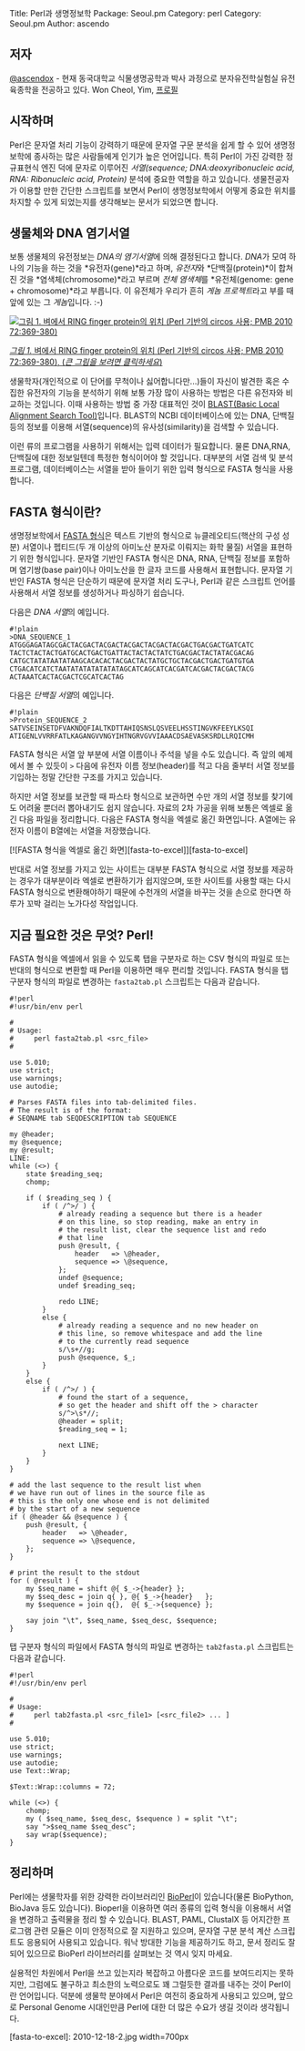 Title:    Perl과 생명정보학
Package:  Seoul.pm
Category: perl
Category: Seoul.pm
Author:   ascendo

저자
-----

[@ascendox][twitter-ascendox] -
현재 동국대학교 식물생명공학과 박사 과정으로
분자유전학실험실 유전육종학을 전공하고 있다.
Won Cheol, Yim, [프로필][google-ascendo]



시작하며
---------

Perl은 문자열 처리 기능이 강력하기 때문에 문자열 구문 분석을 쉽게 할 수 있어
생명정보학에 종사하는 많은 사람들에게 인기가 높은 언어입니다.
특히 Perl이 가진 강력한 정규표현식 엔진 덕에 문자로 이루어진
*서열(sequence; DNA:deoxyribonucleic acid, RNA: Ribonucleic acid, Protein)*
분석에 중요한 역할을 하고 있습니다.
생물전공자가 이용할 만한 간단한 스크립트를 보면서
Perl이 생명정보학에서 어떻게 중요한 위치를 차지할 수
있게 되었는지를 생각해보는 문서가 되었으면 합니다.



생물체와 DNA 염기서열
----------------------

보통 생물체의 유전정보는 *DNA의 염기서열*에 의해 결정된다고 합니다.
*DNA*가 모여 하나의 기능을 하는 것을 *유전자(gene)*라고 하며,
*유전자*와 *단백질(protein)*이 합쳐진 것을 *염색체(chromosome)*라고 부르며
*전체 염색체*를 *유전체(genome: gene + chromosome)*라고 부릅니다.
이 유전체가 우리가 흔히 *게놈 프로젝트*라고 부를 때 앞에 있는 그 *게놈*입니다. :-)

[![그림 1. 벼에서 RING finger protein의 위치 (Perl 기반의 circos 사용; PMB 2010 72:369-380)][circos-perl-resized]][circos-perl-original]

[*그림 1.* 벼에서 RING finger protein의 위치 (Perl 기반의 circos 사용; PMB 2010 72:369-380), (*큰 그림을 보려면 클릭하세요*)][circos-perl-original]

생물학자(개인적으로 이 단어를 무척이나 싫어합니다만...)들이
자신이 발견한 혹은 수집한 유전자의 기능을 분석하기 위해
보통 가장 많이 사용하는 방법은 다른 유전자와 비교하는 것입니다.
이때 사용하는 방법 중 가장 대표적인 것이
[BLAST(Basic Local Alignment Search Tool)][blast-home]입니다.
BLAST의 NCBI 데이터베이스에 있는 DNA, 단백질 등의 정보를 이용해
서열(sequence)의 유사성(similarity)을 검색할 수 있습니다.

이런 류의 프로그램을 사용하기 위해서는 입력 데이터가 필요합니다.
물론 DNA,RNA, 단백질에 대한 정보일텐데 특정한 형식이어야 할 것입니다.
대부분의 서열 검색 및 분석 프로그램, 데이터베이스는
서열을 받아 들이기 위한 입력 형식으로 FASTA 형식을 사용합니다.



FASTA 형식이란?
----------------

생명정보학에서 [FASTA 형식][wikipedia-fasta-format]은
텍스트 기반의 형식으로 뉴클레오티드(핵산의 구성 성분) 서열이나
펩티드(두 개 이상의 아미노산 분자로 이뤄지는 화학 물질) 서열을
표현하기 위한 형식입니다.
문자열 기반인 FASTA 형식은 DNA, RNA, 단백질 정보를 포함하며
염기쌍(base pair)이나 아미노산을 한 글자 코드를 사용해서 표현합니다.
문자열 기반인 FASTA 형식은 단순하기 때문에 문자열 처리 도구나,
Perl과 같은 스크립트 언어를 사용해서 서열 정보를 생성하거나 파싱하기 쉽습니다.

다음은 *DNA 서열*의 예입니다.

    #!plain
    >DNA_SEQUENCE_1
    ATGGGAGATAGCGACTACGACTACGACTACGACTACGACTACGACTGACGACTGATCATC
    TACTCTACTACTGATGCACTGACTGATTACTACTACTATCTGACGACTACTATACGACAG
    CATGCTATATAATATAAGCACACACTACGACTACTATGCTGCTACGACTGACTGATGTGA
    CTGACATCATCTAATATATATATATATAGCATCAGCATCACGATCACGACTACGACTACG
    ACTAAATCACTACGACTCGCATCACTAG

다음은 *단백질 서열*의 예입니다.

    #!plain
    >Protein_SEQUENCE_2
    SATVSEINSETDFVAKNDQFIALTKDTTAHIQSNSLQSVEELHSSTINGVKFEEYLKSQI
    ATIGENLVVRRFATLKAGANGVVNGYIHTNGRVGVVIAAACDSAEVASKSRDLLRQICMH

FASTA 형식은 서열 앞 부분에 서열 이름이나 주석을 넣을 수도 있습니다.
즉 앞의 예제에서 볼 수 있듯이 `>` 다음에 유전자 이름 정보(header)를
적고 다음 줄부터 서열 정보를 기입하는 정말 간단한 구조를 가지고 있습니다.

하지만 서열 정보를 보관할 때 파스타 형식으로 보관하면
수만 개의 서열 정보를 찾기에도 어려울 뿐더러 뽑아내기도 쉽지 않습니다.
자료의 2차 가공을 위해 보통은 엑셀로 옮긴 다음 파일을 정리합니다.
다음은 FASTA 형식을 엑셀로 옮긴 화면입니다.
A열에는 유전자 이름이 B열에는 서열을 저장했습니다.

[![FASTA 형식을 엑셀로 옮긴 화면][fasta-to-excel]][fasta-to-excel]

반대로 서열 정보를 가지고 있는 사이트는 대부분 FASTA 형식으로
서열 정보를 제공하는 경우가 대부분이라 엑셀로 변환하기가 쉽지않으며,
또한 사이트를 사용할 때는 다시 FASTA 형식으로 변환해야하기 때문에
수천개의 서열을 바꾸는 것을 손으로 한다면 하루가 꼬박 걸리는
노가다성 작업입니다.



지금 필요한 것은 무엇? Perl!
-----------------------------

FASTA 형식을 엑셀에서 읽을 수 있도록 탭을 구분자로 하는 CSV 형식의 파일로
또는 반대의 형식으로 변환할 때 Perl을 이용하면 매우 편리할 것입니다.
FASTA 형식을 탭 구분자 형식의 파일로 변경하는 `fasta2tab.pl` 스크립트는
다음과 같습니다.

    #!perl
    #!usr/bin/env perl
    
    #
    # Usage:
    #     perl fasta2tab.pl <src_file>
    #
    
    use 5.010;
    use strict;
    use warnings;
    use autodie;
    
    # Parses FASTA files into tab-delimited files.
    # The result is of the format:
    # SEQNAME tab SEQDESCRIPTION tab SEQUENCE
    
    my @header;
    my @sequence;
    my @result;
    LINE:
    while (<>) {
        state $reading_seq;
        chomp;
    
        if ( $reading_seq ) {
            if ( /^>/ ) {
                # already reading a sequence but there is a header
                # on this line, so stop reading, make an entry in
                # the result list, clear the sequence list and redo
                # that line
                push @result, {
                    header   => \@header,
                    sequence => \@sequence,
                };
                undef @sequence;
                undef $reading_seq;
    
                redo LINE;
            }
            else {
                # already reading a sequence and no new header on
                # this line, so remove whitespace and add the line
                # to the currently read sequence
                s/\s+//g;
                push @sequence, $_;
            }
        }
        else {
            if ( /^>/ ) {
                # found the start of a sequence,
                # so get the header and shift off the > character
                s/^>\s*//;
                @header = split;
                $reading_seq = 1;
    
                next LINE;
            }
        }
    }
    
    # add the last sequence to the result list when
    # we have run out of lines in the source file as
    # this is the only one whose end is not delimited
    # by the start of a new sequence
    if ( @header && @sequence ) {
        push @result, {
            header   => \@header,
            sequence => \@sequence,
        };
    }
    
    # print the result to the stdout
    for ( @result ) {
        my $seq_name = shift @{ $_->{header} };
        my $seq_desc = join q{ }, @{ $_->{header}   };
        my $sequence = join q{},  @{ $_->{sequence} };
    
        say join "\t", $seq_name, $seq_desc, $sequence;
    }

탭 구분자 형식의 파일에서 FASTA 형식의 파일로 변경하는
`tab2fasta.pl` 스크립트는 다음과 같습니다.

    #!perl
    #!/usr/bin/env perl
    
    #
    # Usage:
    #     perl tab2fasta.pl <src_file1> [<src_file2> ... ]
    #
    
    use 5.010;
    use strict;
    use warnings;
    use autodie;
    use Text::Wrap;
    
    $Text::Wrap::columns = 72;
    
    while (<>) {
        chomp;
        my ( $seq_name, $seq_desc, $sequence ) = split "\t";
        say ">$seq_name $seq_desc";
        say wrap($sequence);
    }



정리하며
---------

Perl에는 생물학자를 위한 강력한 라이브러리인
[BioPerl][bioperl-home]이 있습니다(물론 BioPython, BioJava 등도 있습니다).
Bioperl을 이용하면 여러 종류의 입력 형식을 이용해서
서열을 변경하고 출력물을 정리 할 수 있습니다.
BLAST, PAML, ClustalX 등 어지간한 프로그램 관련 모듈은
이미 안정적으로 잘 지원하고 있으며,
문자열 구분 분석 계산 스크립트도 응용되어 사용되고 있습니다.
워낙 방대한 기능을 제공하기도 하고, 문서 정리도 잘되어 있으므로
BioPerl 라이브러리를 살펴보는 것 역시 잊지 마세요.

실용적인 차원에서 Perl을 쓰고 있는지라 복잡하고 아름다운 코드를
보여드리지는 못하지만, 그럼에도 불구하고 최소한의 노력으로도
꽤 그럴듯한 결과를 내주는 것이 Perl이란 언어입니다.
덕분에 생물학 분야에서 Perl은 여전히 중요하게 사용되고 있으며,
앞으로 Personal Genome 시대인만큼 Perl에 대한 더 많은 수요가
생길 것이라 생각됩니다.



[circos-perl-resized]:      2010-12-18-1-resized.png
[circos-perl-original]:     2010-12-18-1-original.png
[fasta-to-excel]:           2010-12-18-2.jpg width=700px


[bioperl-home]:             http://www.bioperl.org/wiki/Main_Page
[blast-home]:               http://blast.ncbi.nlm.nih.gov/Blast.cgi
[google-ascendo]:           http://sites.google.com/site/ascendou/
[twitter-ascendox]:         http://twitter.com/#!/ascendo
[wikipedia-fasta-format]:   http://en.wikipedia.org/wiki/FASTA_format
